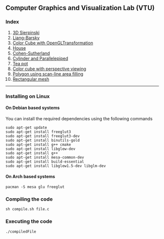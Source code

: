 ## Computer Graphics and Visualization Lab (VTU)

### Index
 1. [3D Sierpinski](https://raw.githubusercontent.com/SubhrajyotiSen/10CSL67/master/1.c)    
 2. [Liang-Barsky](https://raw.githubusercontent.com/SubhrajyotiSen/10CSL67/master/2.c)    
 3. [Color Cube with OpenGLTransformation](https://raw.githubusercontent.com/SubhrajyotiSen/10CSL67/master/3.c)
 4. [House](https://github.com/SubhrajyotiSen/10CSL67/raw/master/4.c)
 5. [Cohen-Sutherland](https://raw.githubusercontent.com/SubhrajyotiSen/10CSL67/master/5.c)    
 6. [Cylinder and Parallelepiped](https://raw.githubusercontent.com/SubhrajyotiSen/10CSL67/master/6.c)     
 7. [Tea pot](https://raw.githubusercontent.com/SubhrajyotiSen/10CSL67/master/7.c)
 8. [Color cube with perspective viewing](https://github.com/SubhrajyotiSen/10CSL67/raw/master/8.c)
 9. [Polygon using scan-line area filling](https://raw.githubusercontent.com/SubhrajyotiSen/10CSL67/master/9.c)
 10. [Rectangular mesh](https://raw.githubusercontent.com/SubhrajyotiSen/10CSL67/master/10.c)      
 

----------


### Installing on Linux
#### On Debian based systems
You can install the required dependencies using the following commands

    sudo apt-get update
    sudo apt-get install freeglut3
    sudo apt-get install freeglut3-dev
    sudo apt-get install binutils-gold
    sudo apt-get install g++ cmake
    sudo apt-get install libglew-dev
    sudo apt-get install g++
    sudo apt-get install mesa-common-dev
    sudo apt-get install build-essential
    sudo apt-get install libglew1.5-dev libglm-dev
    
#### On Arch based systems
    pacman -S mesa glu freeglut
    
### Compiling the code

    sh compile.sh file.c
### Executing the  code

    ./compiledFile
